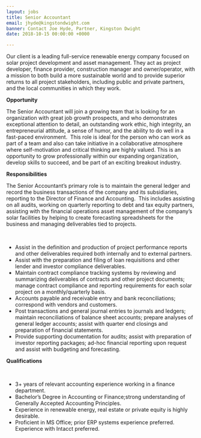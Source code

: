 ```yaml
---
layout: jobs
title: Senior Accountant
email: jhyde@kingstondwight.com
banner: Contact Joe Hyde, Partner, Kingston Dwight
date: 2018-10-15 00:00:00 +0000

---
```

Our client is a leading full-service renewable energy company focused on solar project development and asset management. They act as project developer, finance provider, construction manager and owner/operator, with a mission to both build a more sustainable world and to provide superior returns to all project stakeholders, including public and private partners, and the local communities in which they work. 

**Opportunity** 

The Senior Accountant will join a growing team that is looking for an organization with great job growth prospects, and who demonstrates exceptional attention to detail, an outstanding work ethic, high integrity, an entrepreneurial attitude, a sense of humor, and the ability to do well in a fast-paced environment.  This role is ideal for the person who can work as part of a team and also can take initiative in a collaborative atmosphere where self-motivation and critical thinking are highly valued. This is an opportunity to grow professionally within our expanding organization, develop skills to succeed, and be part of an exciting breakout industry.  

**Responsibilities**

The Senior Accountant’s primary role is to maintain the general ledger and record the business transactions of the company and its subsidiaries, reporting to the Director of Finance and Accounting.  This includes assisting on all audits, working on quarterly reporting to debt and tax equity partners, assisting with the financial operations asset management of the company’s solar facilities by helping to create forecasting spreadsheets for the business and managing deliverables tied to projects.

 

* Assist in the definition and production of project performance reports and other deliverables required both internally and to external partners. 
* Assist with the preparation and filing of loan requisitions and other lender and      investor compliance deliverables.
* Maintain contract compliance tracking systems by reviewing and summarizing      deliverables of contracts and other project documents; manage contract      compliance and reporting requirements for each solar project on a      monthly/quarterly basis.
* Accounts payable and receivable entry and bank reconciliations; correspond with      vendors and customers.
* Post transactions and general journal entries to journals and ledgers; maintain      reconciliations of balance sheet accounts; prepare analyses of general      ledger accounts; assist with quarter end closings and preparation of      financial statements.
* Provide supporting documentation for audits; assist with preparation of investor      reporting packages; ad-hoc financial reporting upon request and assist      with budgeting and forecasting.

**Qualifications**

 

* 3+ years of relevant accounting experience working in a finance department.
* Bachelor’s Degree in Accounting or Finance;strong understanding of Generally Accepted Accounting Principles.
* Experience in renewable energy, real estate or private equity is highly desirable.
* Proficient in MS Office; prior ERP systems experience preferred.  Experience with Intacct preferred.